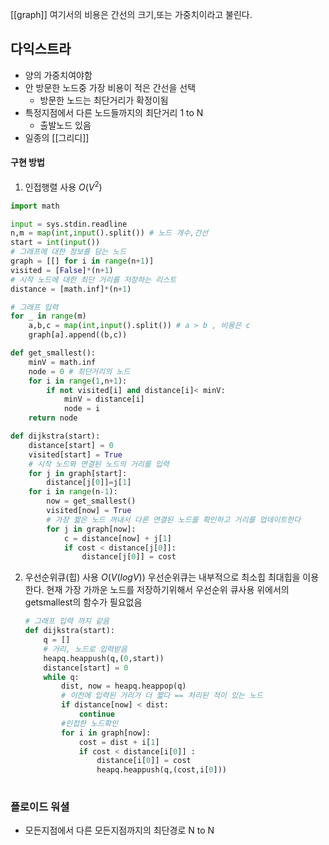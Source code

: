 [[graph]]
여기서의 비용은 간선의 크기,또는 가중치이라고 불린다.
##  다익스트라
- 양의 가중치여야함
- 안 방문한 노드중  가장 비용이 적은 간선을 선택
	- 방문한 노드는 최단거리가 확정이됨
- 특정지점에서 다른 노드들까지의 최단거리 1 to N
	- 출발노드 있음
- 일종의 [[그리디]]
#### 구현 방법
1. 인접행렬 사용 $O(V^2)$
```python
import math

input = sys.stdin.readline
n,m = map(int,input().split()) # 노드 개수,간선
start = int(input())
# 그래프에 대한 정보를 담는 노드
graph = [[] for i in range(n+1)]
visited = [False]*(n+1)
# 시작 노드에 대한 최단 거리를 저장하는 리스트
distance = [math.inf]*(n+1)

# 그래프 입력
for _ in range(m)
	a,b,c = map(int,input().split()) # a > b , 비용은 c
	graph[a].append((b,c))

def get_smallest():
	minV = math.inf
	node = 0 # 최단거리의 노드
	for i in range(1,n+1):
		if not visited[i] and distance[i]< minV:
			minV = distance[i]
			node = i
	return node

def dijkstra(start):
	distance[start] = 0
	visited[start] = True
	# 시작 노드와 연결된 노드의 거리를 입력
	for j in graph[start]:
		distance[j[0]]=j[1]
	for i in range(n-1):
		now = get_smallest()
		visited[now] = True
		# 가장 짧은 노드 꺼내서 다른 연결된 노드를 확인하고 거리를 업데이트한다
		for j in graph[now]:
			c = distance[now] + j[1]
			if cost < distance[j[0]]:
				distance[j[0]] = cost
```
2. 우선순위큐(힙) 사용 $O(V(logV))$
	 우선순위큐는 내부적으로 최소힙 최대힙을 이용한다.
	 현재 가장 가까운 노드를 저장하기위해서  우선순위 큐사용
	 위에서의 getsmallest의 함수가 필요없음
	```python
	# 그래프 입력 까지 같음
	def dijkstra(start):
		q = []
		# 거리, 노드로 입력받음
		heapq.heappush(q,(0,start))
		distance[start] = 0
		while q:
			dist, now = heapq.heappop(q)
			# 이전에 입력된 거리가 더 짧다 == 처리된 적이 있는 노드
			if distance[now] < dist:
				continue
			#인접한 노드확인
			for i in graph[now]:
				cost = dist + i[1]
				if cost < distance[i[0]] :
					distance[i[0]] = cost
					heapq.heappush(q,(cost,i[0]))
		
	```
### 플로이드 워셜
- 모든지점에서 다른 모든지점까지의 최단경로 N to N